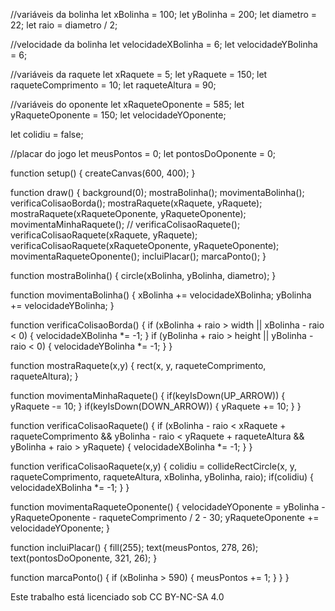 //variáveis da bolinha let xBolinha = 100; let yBolinha = 200; let diametro = 22; let raio = diametro / 2;

//velocidade da bolinha let velocidadeXBolinha = 6; let velocidadeYBolinha = 6;

//variáveis da raquete let xRaquete = 5; let yRaquete = 150; let raqueteComprimento = 10; let raqueteAltura = 90;

//variáveis do oponente let xRaqueteOponente = 585; let yRaqueteOponente = 150; let velocidadeYOponente;

let colidiu = false;

//placar do jogo let meusPontos = 0; let pontosDoOponente = 0;

function setup() { createCanvas(600, 400); }

function draw() { background(0); mostraBolinha(); movimentaBolinha(); verificaColisaoBorda(); mostraRaquete(xRaquete, yRaquete); mostraRaquete(xRaqueteOponente, yRaqueteOponente); movimentaMinhaRaquete(); // verificaColisaoRaquete(); verificaColisaoRaquete(xRaquete, yRaquete); verificaColisaoRaquete(xRaqueteOponente, yRaqueteOponente); movimentaRaqueteOponente(); incluiPlacar(); marcaPonto(); }

function mostraBolinha() { circle(xBolinha, yBolinha, diametro); }

function movimentaBolinha() { xBolinha += velocidadeXBolinha; yBolinha += velocidadeYBolinha; }

function verificaColisaoBorda() { if (xBolinha + raio > width || xBolinha - raio < 0) { velocidadeXBolinha *= -1; } if (yBolinha + raio > height || yBolinha - raio < 0) { velocidadeYBolinha *= -1; } }

function mostraRaquete(x,y) { rect(x, y, raqueteComprimento, raqueteAltura); }

function movimentaMinhaRaquete() { if(keyIsDown(UP_ARROW)) { yRaquete -= 10; } if(keyIsDown(DOWN_ARROW)) { yRaquete += 10; } }

function verificaColisaoRaquete() { if (xBolinha - raio < xRaquete + raqueteComprimento && yBolinha - raio < yRaquete + raqueteAltura && yBolinha + raio > yRaquete) { velocidadeXBolinha *= -1; } }

function verificaColisaoRaquete(x,y) { colidiu = collideRectCircle(x, y, raqueteComprimento, raqueteAltura, xBolinha, yBolinha, raio); if(colidiu) { velocidadeXBolinha *= -1; } }

function movimentaRaqueteOponente() { velocidadeYOponente = yBolinha - yRaqueteOponente - raqueteComprimento / 2 - 30; yRaqueteOponente += velocidadeYOponente; }

function incluiPlacar() { fill(255); text(meusPontos, 278, 26); text(pontosDoOponente, 321, 26); }

function marcaPonto() { if (xBolinha > 590) { meusPontos += 1; } } }

Este trabalho está licenciado sob CC BY-NC-SA 4.0
